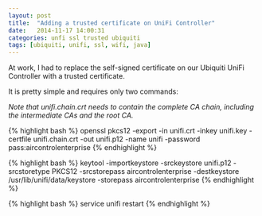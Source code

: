 ```yaml
---
layout: post
title:  "Adding a trusted certificate on UniFi Controller"
date:   2014-11-17 14:00:31
categories: unfi ssl trusted ubiquiti
tags: [ubiquiti, unifi, ssl, wifi, java]
---
```


At work, I had to replace the self-signed certificate on our Ubiquiti UniFi Controller with a trusted certificate.

It is pretty simple and requires only two commands:

*Note that unifi.chain.crt needs to contain the complete CA chain, including the intermediate CAs and the root CA.* 

{% highlight bash %}
openssl pkcs12 -export -in unifi.crt -inkey unifi.key -certfile unifi.chain.crt -out unifi.p12 -name unifi -password pass:aircontrolenterprise
{% endhighlight %}

{% highlight bash %}
keytool -importkeystore -srckeystore unifi.p12 -srcstoretype PKCS12 -srcstorepass aircontrolenterprise -destkeystore /usr/lib/unifi/data/keystore -storepass aircontrolenterprise
{% endhighlight %}

{% highlight bash %}
service unifi restart 
{% endhighlight %} 
